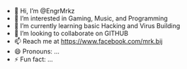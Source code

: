 - 👋 Hi, I’m @EngrMrkz
- 👀 I’m interested in Gaming, Music, and Programming
- 🌱 I’m currently learning basic Hacking and Virus Building
- 💞️ I’m looking to collaborate on GITHUB
- 📫 Reach me at https://www.facebook.com/mrk.bij
- 😄 Pronouns: ...
- ⚡ Fun fact: ...

<!---
EngrMrkz/EngrMrkz is a ✨ special ✨ repository because its `README.md` (this file) appears on your GitHub profile.
You can click the Preview link to take a look at your changes.
--->
